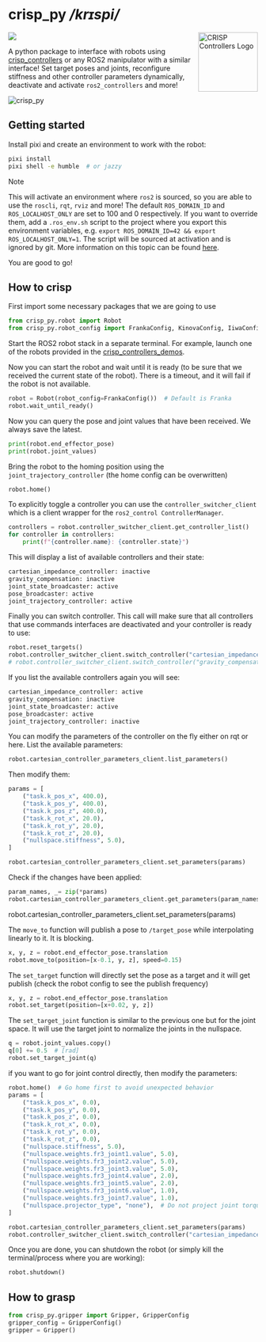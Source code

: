 # crisp_py */krɪspi/*

<img src="https://github.com/user-attachments/assets/284983f8-2311-4699-86ab-06fc2ea9d5af" alt="CRISP Controllers Logo" width="120" align="right"/>

<a href="https://github.com/utiasDSL/crisp_py/actions/workflows/pixi_ci.yml"><img src="https://github.com/utiasDSL/crisp_py/actions/workflows/pixi_ci.yml/badge.svg"/></a>

A python package to interface with robots using [crisp_controllers](https://github.com/utiasDSL/crisp_controllers) or any ROS2 manipulator with a similar interface!
Set target poses and joints, reconfigure stiffness and other controller parameters dynamically, deactivate and activate `ros2_controllers` and more!

![crisp_py](https://github.com/user-attachments/assets/e4cbf5fd-6ba7-4d7c-917a-bbb78d79ab10)

## Getting started

Install pixi and create an environment to work with the robot:
```bash
pixi install
pixi shell -e humble  # or jazzy
```

> [!NOTE]  
> This will activate an environment where `ros2` is sourced, so you are able to use the `roscli`, `rqt`, `rviz` and more!
> The default `ROS_DOMAIN_ID` and `ROS_LOCALHOST_ONLY` are set to 100 and 0 respectively. If you want to override them, add a `.ros_env.sh` script
> to the project where you export this environment variables, e.g. `export ROS_DOMAIN_ID=42 && export ROS_LOCALHOST_ONLY=1`. The script will be sourced at activation and is ignored by git.
> More information on this topic can be found [here](https://docs.ros.org/en/jazzy/Concepts/Intermediate/About-Domain-ID.html).

You are good to go!

## How to crisp
First import some necessary packages that we are going to use
```python
from crisp_py.robot import Robot
from crisp_py.robot_config import FrankaConfig, KinovaConfig, IiwaConfig
```

Start the ROS2 robot stack in a separate terminal. For example, launch one of the robots provided in the [crisp_controllers_demos](https://github.com/utiasDSL/crisp_controllers_demos).

Now you can start the robot and wait until it is ready (to be sure that we received the current state of the robot). There is a timeout, and it will fail if the robot is not available.
```python
robot = Robot(robot_config=FrankaConfig())  # Default is Franka
robot.wait_until_ready()
```

Now you can query the pose and joint values that have been received. We always save the latest.

```python
print(robot.end_effector_pose)
print(robot.joint_values)
```

Bring the robot to the homing position using the `joint_trajectory_controller` (the home config can be overwritten)
```python
robot.home()
```


To explicitly toggle a controller you can use the `controller_switcher_client` which is a client wrapper for the `ros2_control ControllerManager`.
```python
controllers = robot.controller_switcher_client.get_controller_list()
for controller in controllers:
    print(f"{controller.name}: {controller.state}")
```

This will display a list of available controllers and their state:
```python
cartesian_impedance_controller: inactive
gravity_compensation: inactive
joint_state_broadcaster: active
pose_broadcaster: active
joint_trajectory_controller: active
```

Finally you can switch controller. This call will make sure that all controllers that use commands interfaces are deactivated and your controller is ready to use:

```python
robot.reset_targets()
robot.controller_switcher_client.switch_controller("cartesian_impedance_controller")
# robot.controller_switcher_client.switch_controller("gravity_compensation")
```

If you list the available controllers again you will see:
```python
cartesian_impedance_controller: active
gravity_compensation: inactive
joint_state_broadcaster: active
pose_broadcaster: active
joint_trajectory_controller: inactive
```

You can modify the parameters of the controller on the fly either on rqt or here. List the available parameters:
```python
robot.cartesian_controller_parameters_client.list_parameters()
```
Then modify them:
```python
params = [
    ("task.k_pos_x", 400.0),
    ("task.k_pos_y", 400.0),
    ("task.k_pos_z", 400.0),
    ("task.k_rot_x", 20.0),
    ("task.k_rot_y", 20.0),
    ("task.k_rot_z", 20.0),
    ("nullspace.stiffness", 5.0),
]

robot.cartesian_controller_parameters_client.set_parameters(params)
```
Check if the changes have been applied:

```python
param_names, _= zip(*params)
robot.cartesian_controller_parameters_client.get_parameters(param_names)
```

robot.cartesian_controller_parameters_client.set_parameters(params)

The `move_to` function will publish a pose to `/target_pose` while interpolating linearly to it. It is blocking.
```python
x, y, z = robot.end_effector_pose.translation
robot.move_to(position=[x-0.1, y, z], speed=0.15)
```

The `set_target` function will directly set the pose as a target and it will get publish (check the robot config to see the publish frequency)
```python
x, y, z = robot.end_effector_pose.translation
robot.set_target(position=[x+0.02, y, z])
```

The `set_target_joint` function is similar to the previous one but for the joint space. It will use the target joint to normalize the joints in the nullspace.
```python
q = robot.joint_values.copy()
q[0] += 0.5  # [rad]
robot.set_target_joint(q)
```
if you want to go for joint control directly, then modify the parameters:
```python
robot.home()  # Go home first to avoid unexpected behavior
params = [
    ("task.k_pos_x", 0.0),
    ("task.k_pos_y", 0.0),
    ("task.k_pos_z", 0.0),
    ("task.k_rot_x", 0.0),
    ("task.k_rot_y", 0.0),
    ("task.k_rot_z", 0.0),
    ("nullspace.stiffness", 5.0),
    ("nullspace.weights.fr3_joint1.value", 5.0),
    ("nullspace.weights.fr3_joint2.value", 5.0),
    ("nullspace.weights.fr3_joint3.value", 5.0),
    ("nullspace.weights.fr3_joint4.value", 2.0),
    ("nullspace.weights.fr3_joint5.value", 2.0),
    ("nullspace.weights.fr3_joint6.value", 1.0),
    ("nullspace.weights.fr3_joint7.value", 1.0),
    ("nullspace.projector_type", "none"),  # Do not project joint torques in nullspace, simply let them go through
]

robot.cartesian_controller_parameters_client.set_parameters(params)
robot.controller_switcher_client.switch_controller("cartesian_impedance_controller")
```



Once you are done, you can shutdown the robot (or simply kill the terminal/process where you are working):
```python
robot.shutdown()
```
## How to grasp

```python
from crisp_py.gripper import Gripper, GripperConfig
gripper_config = GripperConfig()
gripper = Gripper()
```

